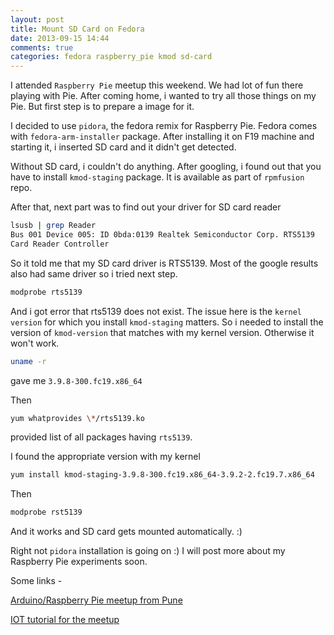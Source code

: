 ```yaml
---
layout: post
title: Mount SD Card on Fedora
date: 2013-09-15 14:44
comments: true
categories: fedora raspberry_pie kmod sd-card
---
```


I attended `Raspberry Pie` meetup this weekend. We had lot of fun
there playing with Pie. After coming home, i wanted to try all those
things on my Pie. But first step is to prepare a image for it.

I decided to use `pidora`, the fedora remix for Raspberry Pie. Fedora
comes with `fedora-arm-installer` package. After installing it on F19
machine and starting it, i inserted SD card and it didn't get
detected.

Without SD card, i couldn't do anything. After googling, i found out
that you have to install `kmod-staging` package. It is available as
part of `rpmfusion` repo.

<!-- more -->

After that, next part was to find out your driver for SD card reader

``` sh
lsusb | grep Reader
Bus 001 Device 005: ID 0bda:0139 Realtek Semiconductor Corp. RTS5139
Card Reader Controller
```

So it told me that my SD card driver is RTS5139.
Most of the google results also had same driver so i tried next step.

``` sh
modprobe rts5139
```

And i got error that rts5139 does not exist. The issue here is the
`kernel version` for which you install `kmod-staging` matters.
So i needed to install the version of `kmod-version` that matches with
my kernel version. Otherwise it won't work.

``` sh
uname -r
```

gave me `3.9.8-300.fc19.x86_64`

Then

``` sh
yum whatprovides \*/rts5139.ko
```

provided list of all packages having `rts5139`.

I found the appropriate version with my kernel

``` sh
yum install kmod-staging-3.9.8-300.fc19.x86_64-3.9.2-2.fc19.7.x86_64
```

Then

``` sh
modprobe rst5139
```
And it works and SD card gets mounted automatically. :)

Right not `pidora` installation is going on :) I will post more about
my Raspberry Pie experiments soon.





Some links -

[Arduino/Raspberry Pie meetup from Pune](http://www.meetup.com/The-Internet-of-Things/)

[IOT tutorial for the meetup](https://github.com/iot-pune/raspberrypi)
